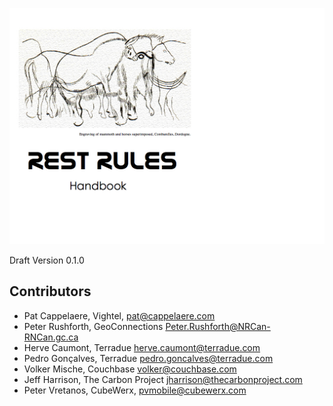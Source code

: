 ![](./pages/cover.jpg)

Draft Version 0.1.0

Contributors
------------

* Pat Cappelaere, 	Vightel, pat@cappelaere.com
* Peter Rushforth, 	GeoConnections	Peter.Rushforth@NRCan-RNCan.gc.ca
* Herve Caumont,	Terradue		herve.caumont@terradue.com
* Pedro Gonçalves, 	Terradue		pedro.goncalves@terradue.com
* Volker Mische,	Couchbase		volker@couchbase.com
* Jeff Harrison, 	The Carbon Project jharrison@thecarbonproject.com
* Peter Vretanos, 	CubeWerx, 		pvmobile@cubewerx.com
